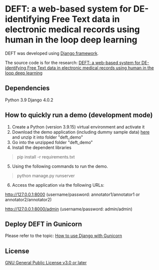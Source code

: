 # DEFT: a web-based system for DE-identifying Free Text data in electronic medical records using human in the loop deep learning

DEFT was developed using [Django framework](https://www.djangoproject.com/).

The source code is for the research: [DEFT: a web-based system for DE-identifying Free Text data in electronic medical records using human in the loop deep learning](https://preprints.jmir.org/preprint/46322)

## Dependencies
Python 3.9
Django 4.0.2

## How to quickly run a demo (development mode)
1. Create a Python (version 3.9.15) virtual environment and activate it
2. Download the demo application (including dummy sample data) [here](https://unsw-my.sharepoint.com/:u:/g/personal/z5250377_ad_unsw_edu_au/ETwJ3GmTGJBEln39Fb79628BtkMvuwjnAGor2IBnuB_WTQ?e=in4tOs) and unzip it into folder "deft_demo"
3. Go into the unzipped folder "deft_demo"
4. Install the dependent libraries
> pip install -r requirements.txt
5. Using the following commands to run the demo.
> python manage.py runserver
6. Access the application via the following URLs:

http://127.0.0.1:8000 (username/password: annotator1/annotator1 or annotator2/annotator2)

http://127.0.0.1:8000/admin (username/password: admin/admin)

## Deploy DEFT in Gunicorn
Please refer to the topic: [How to use Django with Gunicorn](https://docs.djangoproject.com/en/4.1/howto/deployment/wsgi/gunicorn/)

## License
[GNU General Public License v3.0 or later](https://spdx.org/licenses/GPL-3.0-or-later.html)
